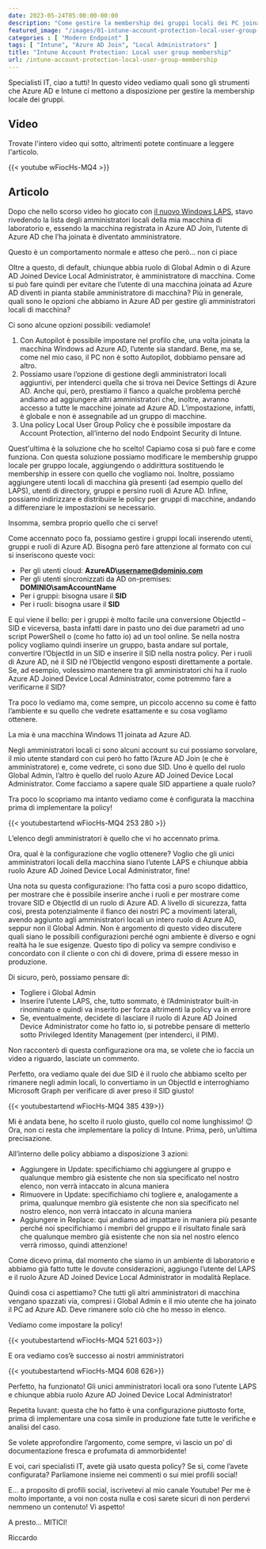 ```yaml
---
date: 2023-05-24T05:00:00-00:00
description: "Come gestire la membership dei gruppi locali dei PC joinati ad Azure AD? In questo video vediamo come funziona la policy di Local User Group Membership nell'ambito dell'Account Protection su Intune. Inoltre, alcune dritte per convertire facilmente ObjectId e SID di gruppi e di ruoli Azure AD."
featured_image: "/images/01-intune-account-protection-local-user-group-membership-cover.png"
categories : [ "Modern Endpoint" ]
tags: [ "Intune", "Azure AD Join", "Local Administrators" ]
title: "Intune Account Protection: Local user group membership"
url: /intune-account-protection-local-user-group-membership
---
```

Specialisti IT, ciao a tutti! In questo video vediamo quali sono gli strumenti che Azure AD e Intune ci mettono a disposizione per gestire la membership locale dei gruppi.

## Video
Trovate l'intero video qui sotto, altrimenti potete continuare a leggere l'articolo.

{{< youtube wFiocHs-MQ4 >}}

## Articolo

Dopo che nello scorso video ho giocato con [il nuovo Windows LAPS](https://youtu.be/oGbAqOxJOhQ), stavo rivedendo la lista degli amministratori locali della mia macchina di laboratorio e, essendo la macchina registrata in Azure AD Join, l’utente di Azure AD che l’ha joinata è diventato amministratore. 

Questo è un comportamento normale e atteso che però... non ci piace 

Oltre a questo, di default, chiunque abbia ruolo di Global Admin o di Azure AD Joined Device Local Administrator, è amministratore di macchina. Come si può fare quindi per evitare che l’utente di una macchina joinata ad Azure AD diventi in pianta stabile amministratore di macchina? Più in generale, quali sono le opzioni che abbiamo in Azure AD per gestire gli amministratori locali di macchina? 

Ci sono alcune opzioni possibili: vediamole! 
1. Con Autopilot è possibile impostare nel profilo che, una volta joinata la macchina Windows ad Azure AD, l’utente sia standard. Bene, ma se, come nel mio caso, il PC non è sotto Autopilot, dobbiamo pensare ad altro. 
2. Possiamo usare l’opzione di gestione degli amministratori locali aggiuntivi, per intenderci quella che si trova nei Device Settings di Azure AD. Anche qui, però, prestiamo il fianco a qualche problema perché andiamo ad aggiungere altri amministratori che, inoltre, avranno accesso a tutte le macchine joinate ad Azure AD. L’impostazione, infatti, è globale e non è assegnabile ad un gruppo di macchine. 
3. Una policy Local User Group Policy che è possibile impostare da Account Protection, all’interno del nodo Endpoint Security di Intune.

Quest'ultima è la soluzione che ho scelto! Capiamo cosa si può fare e come funziona. Con questa soluzione possiamo modificare le membership gruppo locale per gruppo locale, aggiungendo o addirittura sostituendo le membership in essere con quello che vogliamo noi. Inoltre, possiamo aggiungere utenti locali di macchina già presenti (ad esempio quello del LAPS), utenti di directory, gruppi e persino ruoli di Azure AD. Infine, possiamo indirizzare e distribuire le policy per gruppi di macchine, andando a differenziare le impostazioni se necessario.

Insomma, sembra proprio quello che ci serve! 

Come accennato poco fa, possiamo gestire i gruppi locali inserendo utenti, gruppi e ruoli di Azure AD. Bisogna però fare attenzione al formato con cui si inseriscono queste voci: 
- Per gli utenti cloud: **AzureAD\username@dominio.com**
- Per gli utenti sincronizzati da AD on-premises: **DOMINIO\samAccountName** 
- Per i gruppi: bisogna usare il **SID** 
- Per i ruoli: bisogna usare il **SID** 

E qui viene il bello: per i gruppi è molto facile una conversione ObjectId – SID e viceversa, basta infatti dare in pasto uno dei due parametri ad uno script PowerShell o (come ho fatto io) ad un tool online. Se nella nostra policy vogliamo quindi inserire un gruppo, basta andare sul portale, convertire l’ObjectId in un SID e inserire il SID nella nostra policy. Per i ruoli di Azure AD, né il SID né l’ObjectId vengono esposti direttamente a portale. Se, ad esempio, volessimo mantenere tra gli amministratori chi ha il ruolo Azure AD Joined Device Local Administrator, come potremmo fare a verificarne il SID? 

Tra poco lo vediamo ma, come sempre, un piccolo accenno su come è fatto l’ambiente e su quello che vedrete esattamente e su cosa vogliamo ottenere. 

La mia è una macchina Windows 11 joinata ad Azure AD. 

Negli amministratori locali ci sono alcuni account su cui possiamo sorvolare, il mio utente standard con cui però ho fatto l’Azure AD Join (e che è amministratore) e, come vedrete, ci sono due SID. Uno è quello del ruolo Global Admin, l’altro è quello del ruolo Azure AD Joined Device Local Administrator. Come facciamo a sapere quale SID appartiene a quale ruolo? 

Tra poco lo scopriamo ma intanto vediamo come è configurata la macchina prima di implementare la policy! 

{{< youtubestartend wFiocHs-MQ4 253 280 >}}

L’elenco degli amministratori è quello che vi ho accennato prima. 

Ora, qual è la configurazione che voglio ottenere? Voglio che gli unici amministratori locali della macchina siano l’utente LAPS e chiunque abbia ruolo Azure AD Joined Device Local Administrator, fine! 

Una nota su questa configurazione: l’ho fatta così a puro scopo didattico, per mostrare che è possibile inserire anche i ruoli e per mostrare come trovare SID e ObjectId di un ruolo di Azure AD. A livello di sicurezza, fatta così, presta potenzialmente il fianco dei nostri PC a movimenti laterali, avendo aggiunto agli amministratori locali un intero ruolo di Azure AD, seppur non il Global Admin. Non è argomento di questo video discutere quali siano le possibili configurazioni perché ogni ambiente è diverso e ogni realtà ha le sue esigenze. Questo tipo di policy va sempre condiviso e concordato con il cliente o con chi di dovere, prima di essere messo in produzione. 

Di sicuro, però, possiamo pensare di:
- Togliere i Global Admin
- Inserire l’utente LAPS, che, tutto sommato, è l’Administrator built-in rinominato e quindi va inserito per forza altrimenti la policy va in errore 
- Se, eventualmente, decidete di lasciare il ruolo di Azure AD Joined Device Administrator come ho fatto io, si potrebbe pensare di metterlo sotto Privileged Identity Management (per intenderci, il PIM). 
 
Non racconterò di questa configurazione ora ma, se volete che io faccia un video a riguardo, lasciate un commento. 

Perfetto, ora vediamo quale dei due SID è il ruolo che abbiamo scelto per rimanere negli admin locali, lo convertiamo in un ObjectId e interroghiamo Microsoft Graph per verificare di aver preso il SID giusto! 

{{< youtubestartend wFiocHs-MQ4 385 439>}}

Mi è andata bene, ho scelto il ruolo giusto, quello col nome lunghissimo! 😉 Ora, non ci resta che implementare la policy di Intune. Prima, però, un’ultima precisazione.

All’interno delle policy abbiamo a disposizione 3 azioni: 
- Aggiungere in Update: specifichiamo chi aggiungere al gruppo e qualunque membro già esistente che non sia specificato nel nostro elenco, non verrà intaccato in alcuna maniera 
- Rimuovere in Update: specifichiamo chi togliere e, analogamente a prima, qualunque membro già esistente che non sia specificato nel nostro elenco, non verrà intaccato in alcuna maniera
- Aggiungere in Replace: qui andiamo ad impattare in maniera più pesante perché noi specifichiamo i membri del gruppo e il risultato finale sarà che qualunque membro già esistente che non sia nel nostro elenco verrà rimosso, quindi attenzione! 

Come dicevo prima, dal momento che siamo in un ambiente di laboratorio e abbiamo già fatto tutte le dovute considerazioni, aggiungo l’utente del LAPS e il ruolo Azure AD Joined Device Local Administrator in modalità Replace. 

Quindi cosa ci aspettiamo? Che tutti gli altri amministratori di macchina vengano spazzati via, compresi i Global Admin e il mio utente che ha joinato il PC ad Azure AD. Deve rimanere solo ciò che ho messo in elenco. 

Vediamo come impostare la policy! 

{{< youtubestartend wFiocHs-MQ4 521 603>}}

E ora vediamo cos’è successo ai nostri amministratori 

{{< youtubestartend wFiocHs-MQ4 608 626>}}

Perfetto, ha funzionato! Gli unici amministratori locali ora sono l’utente LAPS e chiunque abbia ruolo Azure AD Joined Device Local Administrator! 

Repetita Iuvant: questa che ho fatto è una configurazione piuttosto forte, prima di implementare una cosa simile in produzione fate tutte le verifiche e analisi del caso. 

Se volete approfondire l’argomento, come sempre, vi lascio un po’ di documentazione fresca e profumata di ammorbidente! 

E voi, cari specialisti IT, avete già usato questa policy? Se sì, come l’avete configurata? Parliamone insieme nei commenti o sui miei profili social!

E... a proposito di profili social, iscrivetevi al mio canale Youtube! Per me è molto importante, a voi non costa nulla e così sarete sicuri di non perdervi nemmeno un contenuto! Vi aspetto!  

A presto… MITICI! 

Riccardo